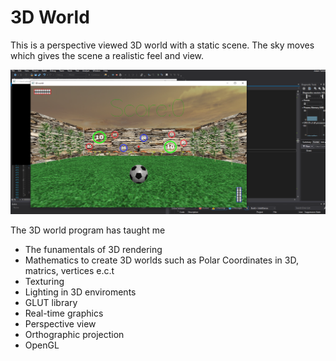 # 3D World
This is a perspective viewed 3D world with a static scene. The sky moves which gives the scene a realistic feel and view.

![](3dWorldScreenshot.PNG)

The 3D world program has taught me

* The funamentals of 3D rendering
* Mathematics to create 3D worlds such as Polar Coordinates in 3D, matrics, vertices e.c.t
* Texturing
* Lighting in 3D enviroments
* GLUT library
* Real-time graphics
* Perspective view
* Orthographic projection
* OpenGL 
